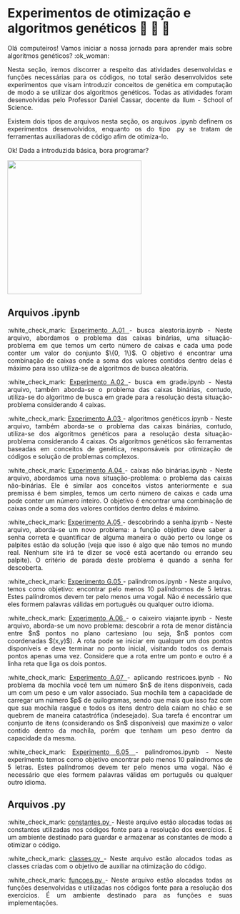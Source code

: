 # Experimentos de otimização e algoritmos genéticos :test_tube: :dna: :microscope: 

<p align="justify"> Olá computeiros! Vamos iniciar a nossa jornada para aprender mais sobre algoritmos genéticos? :ok_woman: </p>

<p align="justify">
Nesta seção, iremos discorrer a respeito das atividades desenvolvidas e funções necessárias para os códigos, no total serão desenvolvidos sete experimentos que visam introduzir conceitos de genética em computação de modo a se utilizar dos algoritmos genéticos. Todas as atividades foram desenvolvidas pelo Professor Daniel Cassar, docente da Ilum - School of Science. </p>

<p align="justify"> Existem dois tipos de arquivos nesta seção, os arquivos .ipynb definem os experimentos desenvolvidos, enquanto os do tipo .py se tratam de ferramentas auxiliadoras de código afim de otimiza-lo.</p>

<p align="justify"> Ok! Dada a introduzida básica, bora programar?</p>

<p align="justify"><img src="https://user-images.githubusercontent.com/106678040/225717363-f85c2c46-c3c2-4193-8d80-bdf15d48d438.gif" width="300" height="300" > </p>



## Arquivos .ipynb
<p align="justify">
:white_check_mark: <a href="https://github.com/monocas/Redes-Neurais-e-Algoritmos-Geneticos/blob/main/AlgoritmosGeneticos/experimento%20A.01%20-%20busca%20aleatoria.ipynb"> Experimento A.01 </a> - busca aleatoria.ipynb - Neste arquivo, abordamos o problema das caixas binárias, uma situação-problema em que temos um certo número de caixas e cada uma pode conter um valor do conjunto $\{0, 1\}$. O objetivo é encontrar uma combinação de caixas onde a soma dos valores contidos dentro delas é máximo para isso utiliza-se de algoritmos de busca aleatória. </p>

<p align="justify">
:white_check_mark: <a href="https://github.com/monocas/Redes-Neurais-e-Algoritmos-Geneticos/blob/main/AlgoritmosGeneticos/experimento%20A.02%20-%20busca%20em%20grade.ipynb"> Experimento A.02 </a> - busca em grade.ipynb - Nesta arquivo, também aborda-se o problema das caixas binárias, contudo, utiliza-se do algoritmo de busca em grade para a resolução desta situação-problema considerando 4 caixas. </p>
</p>

<p align="justify">
:white_check_mark: <a href="https://github.com/monocas/Redes-Neurais-e-Algoritmos-Geneticos/blob/main/AlgoritmosGeneticos/experimento%20A.03%20-%20algoritmo%20genetico.ipynb"> Experimento A.03 </a> - algoritmos genéticos.ipynb - Neste arquivo, também aborda-se o problema das caixas binárias, contudo, utiliza-se dos algoritmos genéticos para a resolução desta situação-problema considerando 4 caixas. Os algoritmos genéticos são ferramentas baseadas em conceitos de genética, responsáveis por otimização de códigos e solução de problemas complexos.  </p>

<p align="justify">
:white_check_mark: <a href="https://github.com/monocas/Redes-Neurais-e-Algoritmos-Geneticos/blob/main/AlgoritmosGeneticos/experimento%20A.04%20-%20caixas%20nao-binarias.ipynb"> Experimento A.04 </a>- caixas não binárias.ipynb - Neste arquivo, abordamos uma nova situação-problema: o problema das caixas não-binárias. Ele é similar aos conceitos vistos anteriormente e sua premissa é bem simples, temos um certo número de caixas e cada uma pode conter um número inteiro. O objetivo é encontrar uma combinação de caixas onde a soma dos valores contidos dentro delas é máximo.
</p>

<p align="justify">
:white_check_mark: <a href="https://github.com/monocas/Redes-Neurais-e-Algoritmos-Geneticos/blob/main/AlgoritmosGeneticos/experimento%20A.05%20-%20descobrindo%20a%20senha.ipynb"> Experimento A.05 </a> - descobrindo a senha.ipynb - Neste arquivo, aborda-se um novo problema: a função objetivo deve saber a senha correta e quantificar de alguma maneira o quão perto ou longe os palpites estão da solução (veja que isso é algo que não temos no mundo real. Nenhum site irá te dizer se você está acertando ou errando seu palpite). O critério de parada deste problema é quando a senha for descoberta.
</p>

<p align="justify">
:white_check_mark: <a href="https://github.com/monocas/Redes-Neurais-e-Algoritmos-Geneticos/blob/main/AlgoritmosGeneticos/experimento%20GA.05%20-%20palindromos.ipynb"> Experimento G.05 </a> - palindromos.ipynb - Neste arquivo, temos como objetivo: encontrar pelo menos 10 palíndromos de 5 letras. Estes palíndromos devem ter pelo menos uma vogal. Não é necessário que eles formem palavras válidas em português ou qualquer outro idioma.
</p>

<p align="justify">
:white_check_mark: <a href="https://github.com/monocas/Redes-Neurais-e-Algoritmos-Geneticos/blob/main/AlgoritmosGeneticos/experimento%20A.06%20-%20o%20caixeiro%20viajante.ipynb"> Experimento A.06  </a> - o caixeiro viajante.ipynb - Neste arquivo, aborda-se um novo problema: descobrir a rota de menor distância entre $n$ pontos no plano cartesiano (ou seja, $n$ pontos com coordenadas $(x,y)$). A rota pode se iniciar em qualquer um dos pontos disponíveis e deve terminar no ponto inicial, visitando todos os demais pontos apenas uma vez. Considere que a rota entre um ponto e outro é a linha reta que liga os dois pontos.

<p align="justify">
:white_check_mark: <a href="https://github.com/monocas/Redes-Neurais-e-Algoritmos-Geneticos/blob/main/AlgoritmosGeneticos/experimento%20A.07%20-%20aplicando%20restricoes.ipynb">  Experimento A.07  </a> - aplicando restricoes.ipynb - No problema da mochila você tem um número $n$ de itens disponíveis, cada um com um peso e um valor associado. Sua mochila tem a capacidade de carregar um número $p$ de quilogramas, sendo que mais que isso faz com que sua mochila rasgue e todos os itens dentro dela caiam no chão e se quebrem de maneira catastrófica (indesejado). Sua tarefa é encontrar um conjunto de itens (considerando os $n$ disponíveis) que maximize o valor contido dentro da mochila, porém que tenham um peso dentro da capacidade da mesma.
</p>

<p align="justify">
:white_check_mark: <a href="https://github.com/monocas/Redes-Neurais-e-Algoritmos-Geneticos/blob/main/AlgoritmosGeneticos/experimento%20GA.05%20-%20palindromos.ipynb
">  Experimento 6.05 </a> - palindromos.ipynb - Neste experimento temos como objetivo encontrar pelo menos 10 palíndromos de 5 letras. Estes palíndromos devem ter pelo menos uma vogal. Não é necessário que eles formem palavras válidas em português ou qualquer outro idioma.

</p>

## Arquivos .py
<p align="justify">
:white_check_mark: <a href="https://github.com/monocas/Redes-Neurais-e-Algoritmos-Geneticos/blob/main/AlgoritmosGeneticos/constantes.py">  constantes.py </a> - Neste arquivo estão alocadas todas as constantes utilizadas nos códigos fonte para a resolução dos exercícios. É um ambiente destinado para guardar e armazenar as constantes de modo a otimizar o código. </p>

<p align="justify">
:white_check_mark: <a href="https://github.com/monocas/Redes-Neurais-e-Algoritmos-Geneticos/blob/main/AlgoritmosGeneticos/classes.py">  classes.py </a> - Neste arquivo estão alocados todas as classes criadas com o objetivo de auxiliar na otimização do código. </p>

<p align="justify">
:white_check_mark: <a href="https://github.com/monocas/Redes-Neurais-e-Algoritmos-Geneticos/blob/main/AlgoritmosGeneticos/funcoes.py"> funcoes.py </a> - Neste arquivo estão alocadas todas as funções desenvolvidas e utilizadas nos códigos fonte para a resolução dos exercícios. É um ambiente destinado para as funções e suas implementações. </p>
